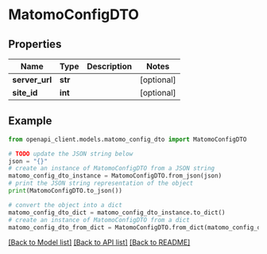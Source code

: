# MatomoConfigDTO


## Properties

Name | Type | Description | Notes
------------ | ------------- | ------------- | -------------
**server_url** | **str** |  | [optional] 
**site_id** | **int** |  | [optional] 

## Example

```python
from openapi_client.models.matomo_config_dto import MatomoConfigDTO

# TODO update the JSON string below
json = "{}"
# create an instance of MatomoConfigDTO from a JSON string
matomo_config_dto_instance = MatomoConfigDTO.from_json(json)
# print the JSON string representation of the object
print(MatomoConfigDTO.to_json())

# convert the object into a dict
matomo_config_dto_dict = matomo_config_dto_instance.to_dict()
# create an instance of MatomoConfigDTO from a dict
matomo_config_dto_from_dict = MatomoConfigDTO.from_dict(matomo_config_dto_dict)
```
[[Back to Model list]](../README.md#documentation-for-models) [[Back to API list]](../README.md#documentation-for-api-endpoints) [[Back to README]](../README.md)



